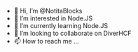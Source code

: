 - 👋 Hi, I’m @NotitaBlocks
- 👀 I’m interested in Node.JS
- 🌱 I’m currently learning Node.JS
- 💞️ I’m looking to collaborate on DiverHCF
- 📫 How to reach me ...

<!---
Aprendiendo Node.js para el bot privado de DIVERHCF toda información en el discord oficial de diver

--->
